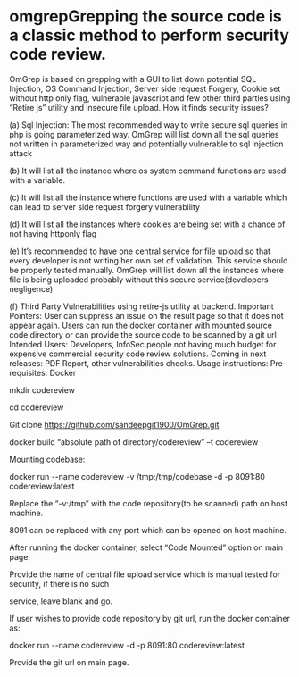 # omgrepGrepping the source code is a classic method to perform security code review.
OmGrep is based on grepping with a GUI to list down potential SQL Injection, OS Command Injection,
Server side request Forgery, Cookie set without http only flag, vulnerable javascript and few other third
parties using “Retire js” utility and insecure file upload.
How it finds security issues?

(a) Sql Injection: The most recommended way to write secure sql queries in php is going
parameterized way. OmGrep will list down all the sql queries not written in parameterized way
and potentially vulnerable to sql injection attack

(b) It will list all the instance where os system command functions are used with a variable.

(c) It will list all the instance where functions are used with a variable which can lead to server side
request forgery vulnerability

(d) It will list all the instances where cookies are being set with a chance of not having httponly flag

(e) It’s recommended to have one central service for file upload so that every developer is not
writing her own set of validation. This service should be properly tested manually. OmGrep will
list down all the instances where file is being uploaded probably without this secure
service(developers negligence)

(f) Third Party Vulnerabilities using retire-js utility at backend.
Important Pointers:
User can suppress an issue on the result page so that it does not appear again.
Users can run the docker container with mounted source code directory or can provide the source code
to be scanned by a git url
Intended Users: Developers, InfoSec people not having much budget for expensive commercial security
code review solutions.
Coming in next releases: PDF Report, other vulnerabilities checks.
Usage instructions:
Pre-requisites: Docker

mkdir codereview

cd codereview

Git clone https://github.com/sandeepgit1900/OmGrep.git

docker build “absolute path of directory/codereview” –t codereview

Mounting codebase:

docker run --name codereview -v /tmp:/tmp/codebase -d -p 8091:80 codereview:latest

Replace the “-v:/tmp” with the code repository(to be scanned) path on host machine.

8091 can be replaced with any port which can be opened on host machine.

After running the docker container, select “Code Mounted” option on main page.

Provide the name of central file upload service which is manual tested for security, if there is no such

service, leave blank and go.

If user wishes to provide code repository by git url, run the docker container as:

docker run --name codereview -d -p 8091:80 codereview:latest

Provide the git url on main page.
